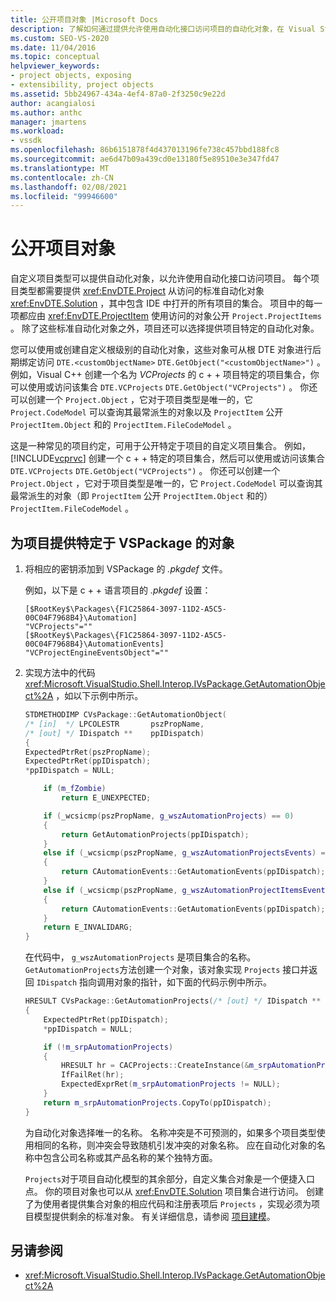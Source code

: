 ```yaml
---
title: 公开项目对象 |Microsoft Docs
description: 了解如何通过提供允许使用自动化接口访问项目的自动化对象，在 Visual Studio 中公开自定义项目类型的对象。
ms.custom: SEO-VS-2020
ms.date: 11/04/2016
ms.topic: conceptual
helpviewer_keywords:
- project objects, exposing
- extensibility, project objects
ms.assetid: 5bb24967-434a-4ef4-87a0-2f3250c9e22d
author: acangialosi
ms.author: anthc
manager: jmartens
ms.workload:
- vssdk
ms.openlocfilehash: 86b6151878f4d437013196fe738c457bbd188fc8
ms.sourcegitcommit: ae6d47b09a439cd0e13180f5e89510e3e347fd47
ms.translationtype: MT
ms.contentlocale: zh-CN
ms.lasthandoff: 02/08/2021
ms.locfileid: "99946600"
---
```

# <a name="expose-project-objects"></a>公开项目对象

自定义项目类型可以提供自动化对象，以允许使用自动化接口访问项目。 每个项目类型都需要提供 <xref:EnvDTE.Project> 从访问的标准自动化对象 <xref:EnvDTE.Solution> ，其中包含 IDE 中打开的所有项目的集合。 项目中的每一项都应由 <xref:EnvDTE.ProjectItem> 使用访问的对象公开 `Project.ProjectItems` 。 除了这些标准自动化对象之外，项目还可以选择提供项目特定的自动化对象。

您可以使用或创建自定义根级别的自动化对象，这些对象可从根 DTE 对象进行后期绑定访问 `DTE.<customObjectName>` `DTE.GetObject("<customObjectName>")` 。 例如，Visual C++ 创建一个名为 *VCProjects* 的 c + + 项目特定的项目集合，你可以使用或访问该集合 `DTE.VCProjects` `DTE.GetObject("VCProjects")` 。 你还可以创建一个 `Project.Object` ，它对于项目类型是唯一的，它 `Project.CodeModel` 可以查询其最常派生的对象以及 `ProjectItem` 公开 `ProjectItem.Object` 和的 `ProjectItem.FileCodeModel` 。

这是一种常见的项目约定，可用于公开特定于项目的自定义项目集合。 例如， [!INCLUDE[vcprvc](../../code-quality/includes/vcprvc_md.md)] 创建一个 c + + 特定的项目集合，然后可以使用或访问该集合 `DTE.VCProjects` `DTE.GetObject("VCProjects")` 。 你还可以创建一个 `Project.Object` ，它对于项目类型是唯一的，它 `Project.CodeModel` 可以查询其最常派生的对象（即 `ProjectItem` 公开 `ProjectItem.Object` 和的） `ProjectItem.FileCodeModel` 。

## <a name="to-contribute-a-vspackage-specific-object-for-a-project"></a>为项目提供特定于 VSPackage 的对象

1. 将相应的密钥添加到 VSPackage 的 *.pkgdef* 文件。

     例如，以下是 c + + 语言项目的 *.pkgdef* 设置：

    ```
    [$RootKey$\Packages\{F1C25864-3097-11D2-A5C5-00C04F7968B4}\Automation]
    "VCProjects"=""
    [$RootKey$\Packages\{F1C25864-3097-11D2-A5C5-00C04F7968B4}\AutomationEvents]
    "VCProjectEngineEventsObject"=""
    ```

2. 实现方法中的代码 <xref:Microsoft.VisualStudio.Shell.Interop.IVsPackage.GetAutomationObject%2A> ，如以下示例中所示。

    ```cpp
    STDMETHODIMP CVsPackage::GetAutomationObject(
    /* [in]  */ LPCOLESTR       pszPropName,
    /* [out] */ IDispatch **    ppIDispatch)
    {
    ExpectedPtrRet(pszPropName);
    ExpectedPtrRet(ppIDispatch);
    *ppIDispatch = NULL;

        if (m_fZombie)
            return E_UNEXPECTED;

        if (_wcsicmp(pszPropName, g_wszAutomationProjects) == 0)
        {
            return GetAutomationProjects(ppIDispatch);
        }
        else if (_wcsicmp(pszPropName, g_wszAutomationProjectsEvents) == 0)
        {
            return CAutomationEvents::GetAutomationEvents(ppIDispatch);
        }
        else if (_wcsicmp(pszPropName, g_wszAutomationProjectItemsEvents) == 0)
        {
            return CAutomationEvents::GetAutomationEvents(ppIDispatch);
        }
        return E_INVALIDARG;
    }
    ```

     在代码中， `g_wszAutomationProjects` 是项目集合的名称。 `GetAutomationProjects`方法创建一个对象，该对象实现 `Projects` 接口并返回 `IDispatch` 指向调用对象的指针，如下面的代码示例中所示。

    ```cpp
    HRESULT CVsPackage::GetAutomationProjects(/* [out] */ IDispatch ** ppIDispatch)
    {
        ExpectedPtrRet(ppIDispatch);
        *ppIDispatch = NULL;

        if (!m_srpAutomationProjects)
        {
            HRESULT hr = CACProjects::CreateInstance(&m_srpAutomationProjects);
            IfFailRet(hr);
            ExpectedExprRet(m_srpAutomationProjects != NULL);
        }
        return m_srpAutomationProjects.CopyTo(ppIDispatch);
    }
    ```

     为自动化对象选择唯一的名称。 名称冲突是不可预测的，如果多个项目类型使用相同的名称，则冲突会导致随机引发冲突的对象名称。 应在自动化对象的名称中包含公司名称或其产品名称的某个独特方面。

     `Projects`对于项目自动化模型的其余部分，自定义集合对象是一个便捷入口点。 你的项目对象也可以从 <xref:EnvDTE.Solution> 项目集合进行访问。 创建了为使用者提供集合对象的相应代码和注册表项后 `Projects` ，实现必须为项目模型提供剩余的标准对象。 有关详细信息，请参阅 [项目建模](../../extensibility/internals/project-modeling.md)。

## <a name="see-also"></a>另请参阅

- <xref:Microsoft.VisualStudio.Shell.Interop.IVsPackage.GetAutomationObject%2A>
